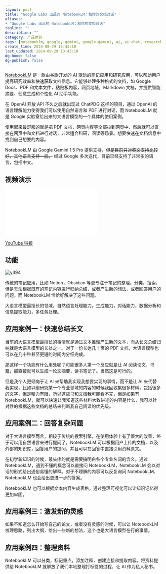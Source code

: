```yaml
---
layout: post
title: "Google Labs 出品的 NotebookLM：和你的文档对话"
aliases:
- "Google Labs 出品的 NotebookLM：和你的文档对话"
tagline: ""
description: ""
category: 产品体验
tags: [notebooklm, google, gemini, google-gemini, ai, ai-chat, research]
create_time: 2024-08-29 13:43:10
last_updated: 2024-08-29 13:43:10
dg-home: false
dg-publish: false
---
```


[NotebookLM](https://notebooklm.google/) 是一款由谷歌开发的 AI 驱动的笔记应用和研究应用，可以帮助用户提高研究效率和快速获取文档信息。它能够处理多种格式的文档，如 Google Docs、PDF 和文本文件，粘贴板内容，网页地址，Markdown 文档，并提供智能摘要、创意生成和个性化 AI 助手功能。

在 OpenAI 开放 API 不久之后就出现过 ChatPDG 这样的项目，通过 OpenAI 的语言理解能力使得我们可以使用自然语言和 PDF 进行对话，而 NotebookLM 就是 Google 实验室给出来的大语言模型的一个具体的使用案例。

使用起来最舒服的就是把 PDF 文档，网页内容等全部拉到网页中，然后就可以直接在网页中和文档进行对话，非常适合科研，阅读等场景。想要快速在文档信息中找到自己想要的内容。

NotebookLM 由 Google Gemini 1.5 Pro 提供支持，~~但是目前只对英文支持比较好，其他语言支持一般。~~ 经过 Google 多次迭代，目前已经支持了非常多的语言，包括中文。

## 视频演示

<iframe src="//player.bilibili.com/player.html?bvid=BV1qCHkecEDM&page=1&autoplay=0" scrolling="no" border="0" frameborder="no" framespacing="0" allowfullscreen="true"> </iframe>

[YouTube 链接](https://youtu.be/W-mO0vAzKbY?si=sUR9fMuwI6NaC__A)

## 功能

![y394](https://photo.einverne.info/images/2024/08/27/y394.png)

传统的笔记应用，比如 Notion，Obsidian 等更专注于笔记的整理，分类，搜索，但是无法根据既有的笔记内容进行归纳总结，或者产生新的想法，或者回答用户的问题。而 NotebookLM 恰恰好解决了这些问题。

大语言模型最擅长的领域，自然语言处理能力，生成能力，对话能力，数据分析和信息提取能力，多任务处理。

## 应用案例一：快速总结长文

当前的大语言模型最擅长的事情就是通过文本推理产生新的文本，而从长文总结归纳就是大语言模型的长处之一。对于一份长达几十页的 PDF 文档，大语言模型也可以在几十秒甚至更短的时间内分细完成。

那这样一个功能有什么用处呢？可能很多人第一个反应就是让 AI 阅读论文，书籍，那直接就可以生成一论文摘要，读书笔记了。当然这是可行的。

但是我个人更倾向于让 AI 来帮助我实现我想要实现的事情，而不是让 AI 来代替我实现，比如以前研究某一个专业领域的内容的时候我回收集很多材料，包括很多的文字，但是精力有限，所以这些书和文档我可能看不完，但是如果有 NotebookLM，就可以快速让我知道这些材料大致讲述的内容是什么，我可以针对性的根据这些文档的总结来判断我自己阅读的优先级。

## 应用案例二：回答复杂问题

对于大语言模型而言，相较于传统的搜索引擎，在使用体验上有了很大的改善，终于可以用自然语言来进行提问了，NotebookLM 可以根据用户上传的文档，以及外部的知识库，回答用户的提问，并且可以在回答中直接引用资料原文。

在初学新知识的时候，最头疼的就是需要搞明白各个专业名词的含义。通过 NotebookLM，遇到不懂的概念可以直接问 NotebookLM，NotebookLM 会以对话的形式给出通俗易懂的解释。对于不理解的内容可以反复询问 NotebookLM，NotebookLM 也会给出更进一步的答案。

NotebookLM 也可以根据文本内容生成表格，通过整理可视化可以让知识记忆得更加牢固。

## 应用案例三：激发新的灵感

如果不知道怎么开始写自己的论文，或者没有灵感的时候，可以让 NotebookLM 梳理思路，列出大纲，给出一些新的想法，这个也是大语言模型在行的事情。

## 应用案例四：整理资料

NotebookLM 可以分类，标记重点，添加注释，创建连接和提取内容。将资料提供给 NotebookLM 就解放了我们本地整理打标签的过程，让 AI 作为私人秘书。
